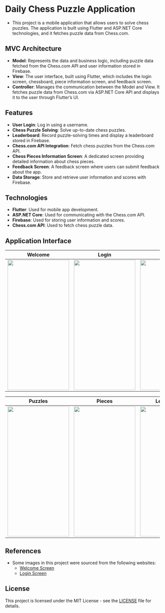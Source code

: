 # Daily Chess Puzzle Application

- This project is a mobile application that allows users to solve chess puzzles. The application is built using Flutter and ASP.NET Core technologies, and it fetches puzzle data from Chess.com.

## MVC Architecture

- **Model**: Represents the data and business logic, including puzzle data fetched from the Chess.com API and user information stored in Firebase.
- **View**: The user interface, built using Flutter, which includes the login screen, chessboard, piece information screen, and feedback screen.
- **Controller**: Manages the communication between the Model and View. It fetches puzzle data from Chess.com via ASP.NET Core API and displays it to the user through Flutter’s UI.

## Features

- **User Login**: Log in using a username.
- **Chess Puzzle Solving**: Solve up-to-date chess puzzles.
- **Leaderboard**: Record puzzle-solving times and display a leaderboard stored in Firebase.
- **Chess.com API Integration**: Fetch chess puzzles from the Chess.com API.
- **Chess Pieces Information Screen**: A dedicated screen providing detailed information about chess pieces.
- **Feedback Screen**: A feedback screen where users can submit feedback about the app.
- **Data Storage**: Store and retrieve user information and scores with Firebase.

## Technologies

- **Flutter**: Used for mobile app development.
- **ASP.NET Core**: Used for communicating with the Chess.com API.
- **Firebase**: Used for storing user information and scores.
- **Chess.com API**: Used to fetch chess puzzle data.

## Application Interface

| Welcome | Login | Signup |
| ------- | ----- | ------ |
| <img src="https://github.com/user-attachments/assets/50d8b137-72d2-4339-8d40-a6d5d894ca4e" width="200" height="422"> | <img src="https://github.com/user-attachments/assets/183c5e9b-737c-4088-9597-6d4f25a559e5" width="200" height="422"> | <img src="https://github.com/user-attachments/assets/283062f8-1cbe-48d5-9364-d3e733040429" width="200" height="422"> |

| Puzzles | Pieces | Leaderboard | Feedback |
| ------- | ------ | ---------- | -------- |
| <img src="https://github.com/user-attachments/assets/0fdd8d0e-3b26-4e96-a23d-0459e35d8b2b" width="200" height="422"> | <img src="https://github.com/user-attachments/assets/d9d2ab45-f4e6-40c3-8c80-e7163e2ac2ef" width="200" height="422"> | <img src="https://github.com/user-attachments/assets/9ed6e01d-63a4-46d2-8419-5eb7cd88a3f0" width="200" height="422"> | <img src="https://github.com/user-attachments/assets/160e07db-2a19-41ff-a0ee-7af24d951e6e" width="200" height="422"> |


## References

- Some images in this project were sourced from the following websites:
  - [Welcome Screen](https://tr.pinterest.com/pin/15551561208316266/)
  - [Login Screen](https://tr.pinterest.com/pin/753156737705722146/)

## License

This project is licensed under the MIT License - see the [LICENSE](LICENSE) file for details.

